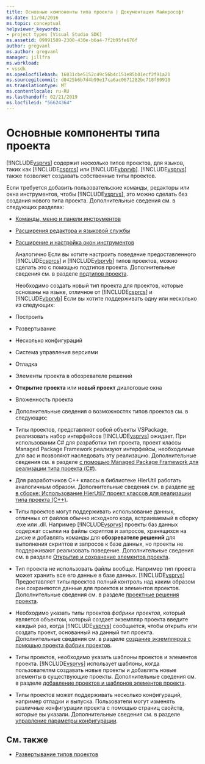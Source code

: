 ```yaml
---
title: Основные компоненты типа проекта | Документация Майкрософт
ms.date: 11/04/2016
ms.topic: conceptual
helpviewer_keywords:
- project types [Visual Studio SDK]
ms.assetid: 09991589-2300-430e-b6a4-7f2b95fe676f
author: gregvanl
ms.author: gregvanl
manager: jillfra
ms.workload:
- vssdk
ms.openlocfilehash: 16031cbe5152c49c56b4c151e85b01ecf2f91a21
ms.sourcegitcommit: d0425b6b7d4b99e17ca6ac0671282bc718f80910
ms.translationtype: MT
ms.contentlocale: ru-RU
ms.lasthandoff: 02/21/2019
ms.locfileid: "56624364"
---
```

# <a name="project-type-essentials"></a>Основные компоненты типа проекта
[!INCLUDE[vsprvs](../../code-quality/includes/vsprvs_md.md)] содержит несколько типов проектов, для языков, таких как [!INCLUDE[csprcs](../../data-tools/includes/csprcs_md.md)] или [!INCLUDE[vbprvb](../../code-quality/includes/vbprvb_md.md)]. [!INCLUDE[vsprvs](../../code-quality/includes/vsprvs_md.md)] также позволяет создавать собственные типы проектов.

 Если требуется добавить пользовательские команды, редакторы или окна инструментов, чтобы [!INCLUDE[vsprvs](../../code-quality/includes/vsprvs_md.md)], это можно сделать без создания нового типа проекта. Дополнительные сведения см. в следующих разделах:

- [Команды, меню и панели инструментов](../../extensibility/internals/commands-menus-and-toolbars.md)

- [Расширения редактора и языковой службы](../../extensibility/editor-and-language-service-extensions.md)

- [Расширение и настройка окон инструментов](../../extensibility/extending-and-customizing-tool-windows.md)

  Аналогично Если вы хотите настроить поведение предоставленного [!INCLUDE[csprcs](../../data-tools/includes/csprcs_md.md)] и [!INCLUDE[vbprvb](../../code-quality/includes/vbprvb_md.md)] типов проектов, можно сделать это с помощью подтипов проекта. Дополнительные сведения см. в разделе [подтипов проекта](../../extensibility/internals/project-subtypes.md).

  Необходимо создать новый тип проекта для проектов, которые основаны на языке, отличное от [!INCLUDE[csprcs](../../data-tools/includes/csprcs_md.md)] и [!INCLUDE[vbprvb](../../code-quality/includes/vbprvb_md.md)] Если вы хотите поддерживать одну или несколько из следующих:

- Построить

- Развертывание

- Несколько конфигураций

- Система управления версиями

- Отладка

- Элементы проекта в обозревателе решений

- **Открытие проекта** или **новый проект** диалоговые окна

- Вложенность проекта

- Дополнительные сведения о возможностях типов проектов см. в следующих:

- Типы проектов, представляют собой объекты VSPackage, реализовать набор интерфейсов [!INCLUDE[vsprvs](../../code-quality/includes/vsprvs_md.md)] ожидает. При использовании C# для разработки тип проекта, проект классы Managed Package Framework реализуют интерфейсы, необходимые для вас и позволяют наследовать эту реализацию. Дополнительные сведения см. в разделе [с помощью Managed Package Framework для реализации типа проекта (C#)](../../extensibility/internals/using-the-managed-package-framework-to-implement-a-project-type-csharp.md).

- Для разработчиков C++ классы в библиотеке HierUtil работать аналогичным образом. Дополнительные сведения см. в разделе [не в сборке: Использование HierUtil7 проект классов для реализации типа проекта (C++)](https://msdn.microsoft.com/library/a5c16a09-94a2-46ef-87b5-35b815e2f346).

- Типы проектов могут поддерживать использование данных, отличных от файлов обычно исходного кода, встраиваемый в сборку .exe или .dll. Например [!INCLUDE[vsprvs](../../code-quality/includes/vsprvs_md.md)] проекты баз данных содержат ссылки на файлы скриптов и запросов, хранящихся на диске и добавлять команды для **обозревателе решений** для выполнения скриптов и запросов к базе данных, но проекты не поддерживают реализовать поведение. Дополнительные сведения см. в разделе [Открытие и сохранение элементов проекта](../../extensibility/internals/opening-and-saving-project-items.md).

- Тип проекта не использовать файлы вообще. Например тип проекта может хранить все его данные в базе данных. [!INCLUDE[vsprvs](../../code-quality/includes/vsprvs_md.md)] Предоставляет типы проектов полный контроль над каким образом они сохраняются данные для проектов и элементов проектов. Дополнительные сведения см. в разделе [проектные решения проекта](../../extensibility/internals/project-type-design-decisions.md).

- Необходимо указать типы проектов *фабрики проектов*, который является объектом, который создает экземпляр проекта введите каждый раз, когда [!INCLUDE[vsprvs](../../code-quality/includes/vsprvs_md.md)] сообщается, чтобы открыть или создать проект, основанный на данный тип проекта. Дополнительные сведения см. в разделе [создание экземпляров с помощью проекта фабрик проектов](../../extensibility/internals/creating-project-instances-by-using-project-factories.md).

- Типы проектов, необходимо указать шаблоны проектов и элементов проекта. [!INCLUDE[vsprvs](../../code-quality/includes/vsprvs_md.md)] использует шаблоны, когда пользователям создавать новые проекты и добавлять новые элементы в существующие проекты. Дополнительные сведения см. в разделе [добавление проектов и шаблонов элементов проекта](../../extensibility/internals/adding-project-and-project-item-templates.md).

- Типы проектов может поддерживать несколько конфигураций, например отладки и выпуска. Пользователи могут изменять различные конфигурации проекта с помощью страниц свойств, которые вы указали. Дополнительные сведения см. в разделе [управление параметры конфигурации](../../extensibility/internals/managing-configuration-options.md).

## <a name="see-also"></a>См. также
- [Развертывание типов проектов](../../extensibility/internals/deploying-project-types.md)